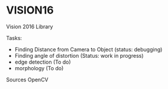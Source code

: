 # VISION16


Vision 2016 Library 


Tasks: 

- Finding Distance from Camera to Object (status: debugging)
- Finding angle of distortion (Status: work in progress)
- edge detection (To do)
- morphology (To do)

Sources OpenCV
